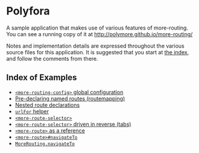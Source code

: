 # Polyfora

A sample application that makes use of various features of more-routing. You can see a running copy of it at http://polymore.github.io/more-routing/

Notes and implementation details are expressed throughout the various source files for this application. It is suggested that you start at [the index](index.html), and follow the comments from there.


## Index of Examples

* [`<more-routing-config>` global configuration](routes.html##L4-9)
* [Pre-declaring named routes (routemapping)](routes.html#L11-26)
* [Nested route declarations](routes.html#L19-25)
* [`urlFor` helper](index.html#L28-32)
* [`<more-route-selector>`](index.html#L35-59)
* [`<more-route-selector>` driven in reverse (tabs)](polyfora-user.html#L32-43)
* [`<more-route>` as a reference](polyfora-forum-index.html#L43-48)
* [`<more-route>#navigateTo`](polyfora-forum-index.html#L62-64)
* [`MoreRouting.navigateTo`](polyfora-forum.html#L73-75)
